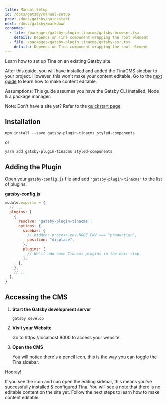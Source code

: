 ```yaml
---
title: Manual Setup
id: /docs/gatsby/manual-setup
prev: /docs/gatsby/quickstart
next: /docs/gatsby/markdown
consumes:
  - file: /packages/gatsby-plugin-tinacms/gatsby-browser.tsx
    details: Depends on Tina component wrapping the root element
  - file: /packages/gatsby-plugin-tinacms/gatsby-ssr.tsx
    details: Depends on Tina component wrapping the root element
---
```


Learn how to set up Tina on an existing Gatsby site.

After this guide, you will have installed and added the TinaCMS sidebar to your project. However, this won't make your content editable. Go to the [next guide](/docs/gatsby/markdown) to learn how to make content editable.

Assumptions: This guide assumes you have the Gatsby CLI installed, Node & a package manager.

Note: Don't have a site yet? Refer to the [quickstart page](/docs/gatsby/quickstart).

## Installation

```
npm install --save gatsby-plugin-tinacms styled-components
```

or

```
yarn add gatsby-plugin-tinacms styled-components
```

## Adding the Plugin

Open your `gatsby-config.js` file and add `'gatsby-plugin-tinacms'` to the list of plugins:

**gatsby-config.js**

```javascript
module.exports = {
  // ...
  plugins: [
    {
      resolve: 'gatsby-plugin-tinacms',
      options: {
        sidebar: {
          // hidden: process.env.NODE_ENV === "production",
          position: "displace",
        },
        plugins: [
          // We'll add some Tinacms plugins in the next step.
        ],
      },
    },
    // ...
  ],
}
```

## Accessing the CMS

1. **Start the Gatsby development server**

   ```
   gatsby develop
   ```

1. **Visit your Website**

   Go to https://localhost:8000 to access your website.

1. **Open the CMS**

   You will notice there's a pencil icon, this is the way you can toggle the Tina sidebar.

Hooray!

If you see the icon and can open the editing sidebar, this means you've successfully installed & configured Tina. You will see a note that there is no editable content on the site yet. Follow the next steps to learn how to make content editable.
